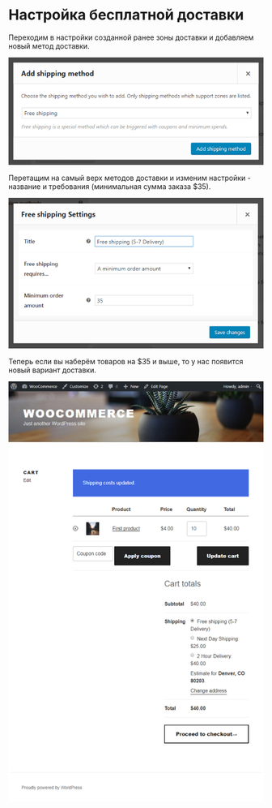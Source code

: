 # Настройка бесплатной доставки

Переходим в настройки созданной ранее зоны доставки и добавляем новый метод доставки.

![add-free-shipping-method.png](img/add-free-shipping-method.png)

Перетащим на самый верх методов доставки и изменим настройки - название и требования (минимальная сумма заказа $35).

![setup-free-shipping.png](img/setup-free-shipping.png)

Теперь если вы наберём товаров на $35 и выше, то у нас появится новый вариант доставки.

![free-shipping-front-end.png](img/free-shipping-front-end.png)